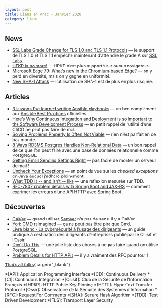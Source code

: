 ```yaml
---
layout: post
title: Liens en vrac - Janvier 2020
category: liens
---
```


## News

- [SSL Labs Grade Change for TLS 1.0 and TLS 1.1 Protocols](https://blog.qualys.com/ssllabs/2018/11/19/grade-change-for-tls-1-0-and-tls-1-1-protocols)
  — le support de TLS 1.0 et TLS 1.1 empêche maintenant d’atteindre le grade A sur
  [SSL Labs](https://www.ssllabs.com/).
- [HPKP is no more!](https://scotthelme.co.uk/hpkp-is-no-more/)
  — HPKP n’est plus supporté sur aucun navigateur.
- [Microsoft Edge 79: What’s new in the Chromium-based Edge?](https://www.browserstack.com/blog/chromium-based-edge/)
  — on y perd en diversité, mais on y gagne en uniformité.
- [New SHA-1 Attack](https://www.schneier.com/blog/archives/2020/01/new_sha-1_attac.html)
  — l’utilisation de SHA-1 est de plus en plus risquée.

## Articles

- [3 lessons I've learned writing Ansible playbooks](https://opensource.com/article/20/1/ansible-playbooks-lessons)
  — un bon complément
  aux [Ansible Best Practices](https://docs.ansible.com/ansible/latest/user_guide/playbooks_best_practices.html)
  officielles.
- [Here’s Why Continuous Integration and Deployment is so Important to the Software Development Process](https://levelup.gitconnected.com/heres-why-continuous-integration-and-deployment-is-so-important-to-the-software-development-c0caeead5881)
  — un petit rappel de l’utilité d’une CI/CD ne peut pas faire de mal.
- [Solving Problems Properly Is Often Not Viable](https://techblog.bozho.net/solving-problems-properly-is-often-not-viable/)
  — rien n’est parfait en ce bas monde.
- [8 Ways RDBMS Postgres Handles Non-Relational Data](https://www.enterprisedb.com/blog/8-ways-rdbms-postgres-handles-non-relational-data)
  — un bon rappel de ce que l’on peut faire avec une base de données relationnelle comme PostgreSQL.
- [Getting Email Sending Settings Right](https://techblog.bozho.net/getting-email-sending-settings-right/)
  — pas facile de monter un serveur de mail !
- [Uncheck Your Exceptions](https://medium.com/97-things/uncheck-your-exceptions-ec37a722f5ad)
  — un point de vue sur les _checked exceptions_ en Java auquel j’adhère pleinement.
- [What TDD is -- and isn’t -- like](https://ronjeffries.com/articles/020-01ff/what-tdd-is-like/)
  — une reflexion mesurée sur TDD.
- [RFC-7807 problem details with Spring Boot and JAX-RS](https://blog.codecentric.de/en/2020/01/rfc-7807-problem-details-with-spring-boot-and-jax-rs/)
  — comment exprimer les erreurs d’une API HTTP avec Spring Boot.

## Découvertes

- [CalVer](https://calver.org/)
  — quand utiliser [SemVer](https://semver.org/) n’a pas de sens, il y a CalVer.
- [Yori: CMD reimagined](http://www.malsmith.net/yori/)
  — ça ne peut pas être pire que [Cmd](https://fr.wikipedia.org/wiki/Cmd).
- [Livre blanc - La cybersécurité à l’usage des dirigeants](https://clusif.fr/publications/livre-blanc-la-cybersecurite-a-lusage-des-dirigeants/)
  — un guide pratique à destination des dirigeants d’entreprises publié par le Clusif et l’Ossir.
- [Don’t Do This](https://wiki.postgresql.org/wiki/Don%27t_Do_This)
  — une jolie liste des choses à ne pas faire quand on utilise PostgreSQL.
- [Problem Details for HTTP APIs](https://tools.ietf.org/html/rfc7807)
  — il y a vraiment des RFC pour tout !

[That’s all folks](https://www.youtube.com/watch?v=aSqIk4RHImA "BEAK> - Allé Sauvage"){:target="_blank"} !

<!-- prettier-ignore-start -->
*[API]: Application Programming Interface
*[CD]: Continuous Delivery
*[CI]: Continuous Integration
*[Clusif]: Club de la Sécurité de l’Information Français
*[HPKP]: HTTP Public Key Pinning
*[HTTP]: HyperText Transfer Protocol
*[Ossir]: Observatoire de la Sécurité des Systèmes d’Information
*[RFC]: Request For Comments
*[SHA]: Secure Hash Algorithm
*[TDD]: Test Driven Development
*[TLS]: Transport Layer Security
<!-- prettier-ignore-end -->
